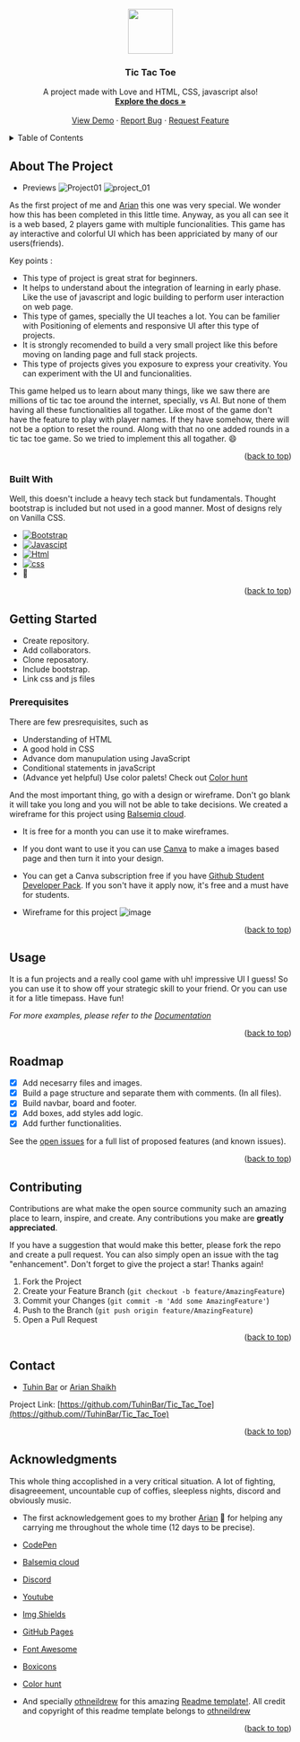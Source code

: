 
<!--
*** Thanks for checking out the Best-README-Template. If you have a suggestion
*** that would make this better, please fork the repo and create a pull request
*** or simply open an issue with the tag "enhancement".
*** Don't forget to give the project a star!
*** Thanks again! Now go create something AMAZING! :D
-->



<!-- PROJECT SHIELDS -->
<!--
*** I'm using markdown "reference style" links for readability.
*** Reference links are enclosed in brackets [ ] instead of parentheses ( ).
*** See the bottom of this document for the declaration of the reference variables
*** for contributors-url, forks-url, etc. This is an optional, concise syntax you may use.
*** https://www.markdownguide.org/basic-syntax/#reference-style-links
-->
<!-- [![Contributors][contributors-shield]][co]
[![Forks][forks-shield]][forks-url]
[![Stargazers][stars-shield]][stars-url]
[![Issues][issues-shield]][issues-url]
[![MIT License][license-shield]][license-url]
[![LinkedIn][linkedin-shield]][linkedin-url] -->


<!-- PROJECT LOGO -->
<br />
<div align="center">
  <a href="https://arian0zen.github.io/Tic_Tac_Toe/">
    <img src="https://user-images.githubusercontent.com/85868593/180139117-8cb9dba0-56c9-4c58-b0b0-ee535afe17d0.png"
  width="80" height="80">
  </a>

  <h3 align="center">Tic Tac Toe</h3>

  <p align="center">
    A project made with Love and HTML, CSS, javascript also!
    <br />
    <a href="https://github.com/arian0zen/Tic_Tac_Toe"><strong>Explore the docs »</strong></a>
    <br />
    <br />
    <a href="https://arian0zen.github.io/Tic_Tac_Toe/">View Demo</a>
    ·
    <a href="https://github.com/arian0zen/Tic_Tac_Toe/issues">Report Bug</a>
    ·
    <a href="https://github.com/arian0zen/Tic_Tac_Toe/issues">Request Feature</a>
  </p>
</div>



<!-- TABLE OF CONTENTS -->
<details>
  <summary>Table of Contents</summary>
  <ol>
    <li>
      <a href="#about-the-project">About The Project</a>
      <ul>
        <li><a href="#built-with">Built With</a></li>
      </ul>
    </li>
    <li>
      <a href="#getting-started">Getting Started</a>
      <ul>
        <li><a href="#prerequisites">Prerequisites</a></li>
      </ul>
    </li>
    <li><a href="#usage">Usage</a></li>
    <li><a href="#roadmap">Roadmap</a></li>
    <li><a href="#contributing">Contributing</a></li>
    <li><a href="#contact">Contact</a></li>
    <li><a href="#acknowledgments">Acknowledgments</a></li>
  </ol>
</details>



<!-- ABOUT THE PROJECT -->
## About The Project
- Previews
![Project01](https://user-images.githubusercontent.com/85868593/180148139-d607dd82-3876-40c5-a366-f0d6f0c80ec2.png)
![project_01](https://user-images.githubusercontent.com/85868593/180148492-b18c7499-c3ba-4a6d-a693-3465132ce7e0.png)

As the first project of me and [Arian](https://github.com/arian0zen) this one was very special. We wonder how this has been completed in this little time. Anyway, as you all can see it is a web based, 2 players game with multiple funcionalities. This game has ay interactive and colorful UI which has been appriciated by many of our users(friends). 

Key points :
* This type of project is great strat for beginners.
* It helps to understand about the integration of learning in early phase. Like the use of javascript and logic building to perform user interaction on web page.
* This type of games, specially the UI teaches a lot. You can be familier with Positioning of elements and responsive UI after this type of projects.
* It is strongly recomended to build a very small project like this before moving on landing page and full stack projects.
* This type of projects gives you exposure to express your creativity. You can experiment with the UI and funcionalities.

This game helped us to learn about many things, like we saw there are millions of tic tac toe around the internet, specially, vs AI. But none of them having all these functionalities all togather. Like most of the game don't have the feature to play with player names. If they have somehow, there will not be a option to reset the round. Along with that no one added rounds in a tic tac toe game. So we tried to implement this all togather. :smile:


<p align="right">(<a href="#top">back to top</a>)</p>



### Built With

Well, this doesn't include a heavy tech stack but fundamentals. Thought bootstrap is included but not used in a good manner. Most of designs rely on Vanilla CSS.

* [![Bootstrap][Bootstrap.com]][Bootstrap-url]
* [![Javascipt](https://img.shields.io/badge/JavaScript-323330?style=for-the-badge&logo=javascript&logoColor=F7DF1E)](https://www.javascript.com/)
* [![Html](https://img.shields.io/badge/HTML5-E34F26?style=for-the-badge&logo=html5&logoColor=white)](https://html.com/)
* [![css](https://img.shields.io/badge/CSS3-1572B6?style=for-the-badge&logo=css3&logoColor=white)](https://www.w3.org/Style/CSS/Overview.en.html)
* 💖

<p align="right">(<a href="#top">back to top</a>)</p>



<!-- GETTING STARTED -->
## Getting Started

* Create repository.
* Add collaborators.
* Clone reposatory.
* Include bootstrap.
* Link css and js files

### Prerequisites

There are few presrequisites, such as

* Understanding of HTML
* A good hold in CSS
* Advance dom manupulation using JavaScript
* Conditional statements in javaScript
* (Advance yet helpful) Use color palets! Check out [Color hunt](https://colorhunt.co)

And the most important thing, go with a design or wireframe. Don't go blank it will take you long and you will not be able to take decisions. We created a wireframe for this project using [Balsemiq cloud](https://balsamiq.com/wireframes/cloud/).

* It is free for a month you can use it to make wireframes.
* If you dont want to use it you can use [Canva](https://www.canva.com/) to make a images based page and then turn it into your design.
* You can get a Canva subscription free if you have [Github Student Developer Pack](https://education.github.com/pack). If you son't have it apply now, it's free and a must have for students. 

* Wireframe for this project
 ![image](https://user-images.githubusercontent.com/85868593/183285167-43a48032-d894-40be-abbd-543bab9e893d.png)
 


<p align="right">(<a href="#top">back to top</a>)</p>



<!-- USAGE EXAMPLES -->
## Usage

It is a fun projects and a really cool game with uh! impressive UI I guess! So you can use it to show off your strategic skill to your friend. Or you can use it for a litle timepass. Have fun!

_For more examples, please refer to the [Documentation](https://github.com/TuhinBar/Tic_Tac_Toe/README.md)_

<p align="right">(<a href="#top">back to top</a>)</p>



<!-- ROADMAP -->
## Roadmap

- [x] Add necesarry files and images.
- [x] Build a page structure and separate them with comments. (In all files).
- [x] Build navbar, board and footer.
- [x] Add boxes, add styles add logic.
- [x] Add further functionalities.

See the [open issues](https://github.com/TuhinBar/Tic_Tac_Toe/issues) for a full list of proposed features (and known issues).

<p align="right">(<a href="#top">back to top</a>)</p>



<!-- CONTRIBUTING -->
## Contributing

Contributions are what make the open source community such an amazing place to learn, inspire, and create. Any contributions you make are **greatly appreciated**.

If you have a suggestion that would make this better, please fork the repo and create a pull request. You can also simply open an issue with the tag "enhancement".
Don't forget to give the project a star! Thanks again!

1. Fork the Project
2. Create your Feature Branch (`git checkout -b feature/AmazingFeature`)
3. Commit your Changes (`git commit -m 'Add some AmazingFeature'`)
4. Push to the Branch (`git push origin feature/AmazingFeature`)
5. Open a Pull Request

<p align="right">(<a href="#top">back to top</a>)</p>
<!-- CONTACT -->


## Contact

- [Tuhin Bar](https://www.linkedin.com/in/tuhin-bar/) or [Arian Shaikh](https://www.linkedin.com/in/arian-shaikh-3b679b240/)

Project Link: [https://github.com/TuhinBar/Tic_Tac_Toe](https://github.com//TuhinBar/Tic_Tac_Toe)

<p align="right">(<a href="#top">back to top</a>)</p>



<!-- ACKNOWLEDGMENTS -->
## Acknowledgments

This whole thing accoplished in a very critical situation. A lot of fighting, disagreeement, uncountable cup of coffies, sleepless nights, discord and obviously music.
* The first acknowledgement goes to my brother [Arian](https://github.com/arian0zen) 🤟 for helping any carrying me throughout the whole time (12 days to be precise).
 
* [CodePen](https://codepen.io/trending)
* [Balsemiq cloud](https://balsamiq.com/wireframes/cloud/)
* [Discord](https://discord.com/)
* [Youtube](https://youtube.com)
* [Img Shields](https://shields.io)
* [GitHub Pages](https://pages.github.com)
* [Font Awesome](https://fontawesome.com)
* [Boxicons](https://boxicons.com/)
* [Color hunt](https://colorhunt.co)

* And specially [othneildrew](https://github.com/othneildrew) for this amazing [Readme template!](https://github.com/othneildrew/Best-README-Template). All credit and copyright of this readme template belongs to [othneildrew](https://github.com/othneildrew)

<p align="right">(<a href="#top">back to top</a>)</p>



<!-- MARKDOWN LINKS & IMAGES -->
<!-- https://www.markdownguide.org/basic-syntax/#reference-style-links -->
[contributors-shield]: https://img.shields.io/github/contributors/othneildrew/Best-README-Template.svg?style=for-the-badge
[contributors-url]: https://github.com/othneildrew/Best-README-Template/graphs/contributors
[forks-shield]: https://img.shields.io/github/forks/othneildrew/Best-README-Template.svg?style=for-the-badge
[forks-url]: https://github.com/othneildrew/Best-README-Template/network/members
[stars-shield]: https://img.shields.io/github/stars/othneildrew/Best-README-Template.svg?style=for-the-badge
[stars-url]: https://github.com/othneildrew/Best-README-Template/stargazers
[issues-shield]: https://img.shields.io/github/issues/othneildrew/Best-README-Template.svg?style=for-the-badge
[issues-url]: https://github.com/othneildrew/Best-README-Template/issues
[license-shield]: https://img.shields.io/github/license/othneildrew/Best-README-Template.svg?style=for-the-badge
[license-url]: https://github.com/othneildrew/Best-README-Template/blob/master/LICENSE.txt
[linkedin-shield]: https://img.shields.io/badge/-LinkedIn-black.svg?style=for-the-badge&logo=linkedin&colorB=555
[linkedin-url]: https://linkedin.com/in/othneildrew
[product-screenshot]: images/screenshot.png
[Next.js]: https://img.shields.io/badge/next.js-000000?style=for-the-badge&logo=nextdotjs&logoColor=white
[Next-url]: https://nextjs.org/
[React.js]: https://img.shields.io/badge/React-20232A?style=for-the-badge&logo=react&logoColor=61DAFB
[React-url]: https://reactjs.org/
[Vue.js]: https://img.shields.io/badge/Vue.js-35495E?style=for-the-badge&logo=vuedotjs&logoColor=4FC08D
[Vue-url]: https://vuejs.org/
[Angular.io]: https://img.shields.io/badge/Angular-DD0031?style=for-the-badge&logo=angular&logoColor=white
[Angular-url]: https://angular.io/
[Svelte.dev]: https://img.shields.io/badge/Svelte-4A4A55?style=for-the-badge&logo=svelte&logoColor=FF3E00
[Svelte-url]: https://svelte.dev/
[Laravel.com]: https://img.shields.io/badge/Laravel-FF2D20?style=for-the-badge&logo=laravel&logoColor=white
[Laravel-url]: https://laravel.com
[Bootstrap.com]: https://img.shields.io/badge/Bootstrap-563D7C?style=for-the-badge&logo=bootstrap&logoColor=white
[Bootstrap-url]: https://getbootstrap.com
[JQuery.com]: https://img.shields.io/badge/jQuery-0769AD?style=for-the-badge&logo=jquery&logoColor=white
[JQuery-url]: https://jquery.com 
